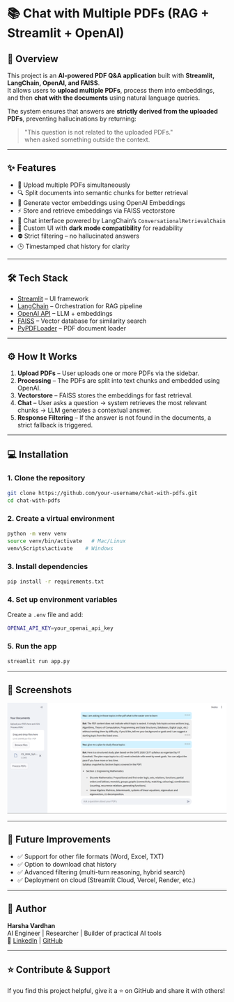 # 📚 Chat with Multiple PDFs (RAG + Streamlit + OpenAI)

## 🚀 Overview
This project is an **AI-powered PDF Q&A application** built with **Streamlit, LangChain, OpenAI, and FAISS**.  
It allows users to **upload multiple PDFs**, process them into embeddings, and then **chat with the documents** using natural language queries.

The system ensures that answers are **strictly derived from the uploaded PDFs**, preventing hallucinations by returning:
> "This question is not related to the uploaded PDFs."  
when asked something outside the context.

---

## ✨ Features
- 📂 Upload multiple PDFs simultaneously
- 🔍 Split documents into semantic chunks for better retrieval
- 🧠 Generate vector embeddings using OpenAI Embeddings
- ⚡ Store and retrieve embeddings via FAISS vectorstore
- 🤖 Chat interface powered by LangChain’s `ConversationalRetrievalChain`
- 🎨 Custom UI with **dark mode compatibility** for readability
- ⛔ Strict filtering – no hallucinated answers
- 🕒 Timestamped chat history for clarity

---

## 🛠️ Tech Stack
- [Streamlit](https://streamlit.io/) – UI framework  
- [LangChain](https://www.langchain.com/) – Orchestration for RAG pipeline  
- [OpenAI API](https://platform.openai.com/) – LLM + embeddings  
- [FAISS](https://faiss.ai/) – Vector database for similarity search  
- [PyPDFLoader](https://python.langchain.com/docs/modules/data_connection/document_loaders/pdf) – PDF document loader  

---

## ⚙️ How It Works
1. **Upload PDFs** – User uploads one or more PDFs via the sidebar.  
2. **Processing** – The PDFs are split into text chunks and embedded using OpenAI.  
3. **Vectorstore** – FAISS stores the embeddings for fast retrieval.  
4. **Chat** – User asks a question → system retrieves the most relevant chunks → LLM generates a contextual answer.  
5. **Response Filtering** – If the answer is not found in the documents, a strict fallback is triggered.  

---

## 💻 Installation

### 1. Clone the repository
```bash
git clone https://github.com/your-username/chat-with-pdfs.git
cd chat-with-pdfs
```

### 2. Create a virtual environment
```bash
python -m venv venv
source venv/bin/activate   # Mac/Linux
venv\Scripts\activate    # Windows
```

### 3. Install dependencies
```bash
pip install -r requirements.txt
```

### 4. Set up environment variables
Create a `.env` file and add:
```bash
OPENAI_API_KEY=your_openai_api_key
```

### 5. Run the app
```bash
streamlit run app.py
```

---

## 📸 Screenshots
![UI](image.png)

---

## 🔮 Future Improvements
- ✅ Support for other file formats (Word, Excel, TXT)
- ✅ Option to download chat history
- ✅ Advanced filtering (multi-turn reasoning, hybrid search)
- ✅ Deployment on cloud (Streamlit Cloud, Vercel, Render, etc.)

---

## 👤 Author
**Harsha Vardhan**  
AI Engineer | Researcher | Builder of practical AI tools  
🔗 [LinkedIn](https://www.linkedin.com/) | [GitHub](https://github.com/)

---

## ⭐ Contribute & Support
If you find this project helpful, give it a ⭐ on GitHub and share it with others!

